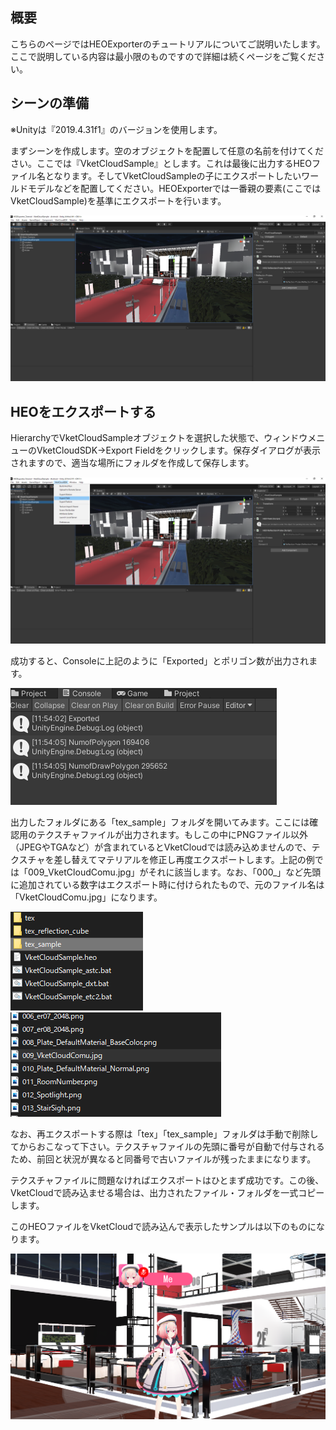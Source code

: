 ## 概要
こちらのページではHEOExporterのチュートリアルについてご説明いたします。ここで説明している内容は最小限のものですので詳細は続くページをご覧ください。

## シーンの準備
※Unityは『2019.4.31f1』のバージョンを使用します。 <p>
まずシーンを作成します。空のオブジェクトを配置して任意の名前を付けてください。ここでは『VketCloudSample』とします。これは最後に出力するHEOファイル名となります。そしてVketCloudSampleの子にエクスポートしたいワールドモデルなどを配置してください。HEOExporterでは一番親の要素(ここではVketCloudSample)を基準にエクスポートを行います。

<img src="he_image/スクリーンショット 2022-05-13 115248.png">

## HEOをエクスポートする
HierarchyでVketCloudSampleオブジェクトを選択した状態で、ウィンドウメニューのVketCloudSDK→Export Fieldをクリックします。保存ダイアログが表示されますので、適当な場所にフォルダを作成して保存します。

<img src="he_image/スクリーンショット 2022-05-13 115324.png">

成功すると、Consoleに上記のように「Exported」とポリゴン数が出力されます。

<img src="he_image/スクリーンショット 2022-05-13 115417.png">

出力したフォルダにある「tex_sample」フォルダを開いてみます。ここには確認用のテクスチャファイルが出力されます。もしこの中にPNGファイル以外（JPEGやTGAなど）が含まれているとVketCloudでは読み込めませんので、テクスチャを差し替えてマテリアルを修正し再度エクスポートします。上記の例では「009_VketCloudComu.jpg」がそれに該当します。なお、「000_」など先頭に追加されている数字はエクスポート時に付けられたもので、元のファイル名は「VketCloudComu.jpg」になります。

<img src="he_image/スクリーンショット 2022-05-13 151156.png">
<img src="he_image/スクリーンショット 2022-05-13 151129.png">

なお、再エクスポートする際は「tex」「tex_sample」フォルダは手動で削除してからおこなって下さい。テクスチャファイルの先頭に番号が自動で付与されるため、前回と状況が異なると同番号で古いファイルが残ったままになります。

テクスチャファイルに問題なければエクスポートはひとまず成功です。この後、VketCloudで読み込ませる場合は、出力されたファイル・フォルダを一式コピーします。

このHEOファイルをVketCloudで読み込んで表示したサンプルは以下のものになります。

<img src="he_image/スクリーンショット 2022-05-13 114449.png">

